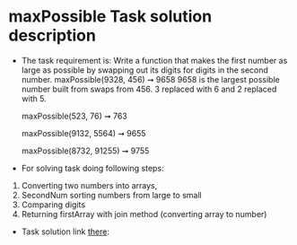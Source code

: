 # maxPossible Task solution description
- The task requirement is:
Write a function that makes the first number as large as possible by
swapping out its digits for digits in the second number.
maxPossible(9328, 456) ➞ 9658
9658 is the largest possible number built from swaps from 456.
3 replaced with 6 and 2 replaced with 5.

  maxPossible(523, 76) ➞ 763

  maxPossible(9132, 5564) ➞ 9655

  maxPossible(8732, 91255) ➞ 9755
- For solving task doing following steps:
1. Converting two numbers into arrays,
2. SecondNum sorting numbers from large to small
3. Comparing digits
4. Returning firstArray with join method (converting array to number)
- Task solution link [there](https://github.com/Arevik-Hayrapetyan/git_branching_task/blob/main/maxPossible.js):